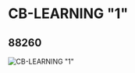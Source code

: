 # CB-LEARNING "1"
## 88260
![CB-LEARNING "1"](https://lc-www-live-s.legocdn.com/media/bricks/5/2/4566623.jpg)